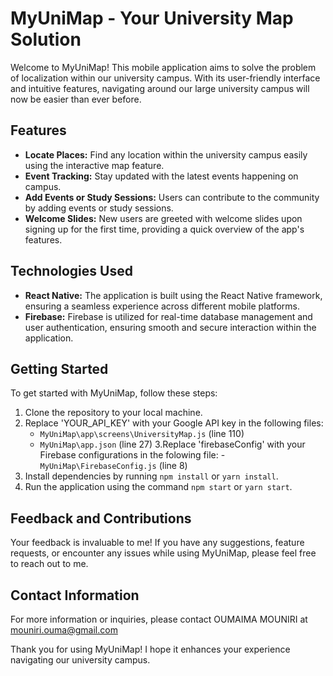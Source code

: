 # MyUniMap - Your University Map Solution

Welcome to MyUniMap! This mobile application aims to solve the problem of localization within our university campus. With its user-friendly interface and intuitive features, navigating around our large university campus will now be easier than ever before.

## Features

- **Locate Places:** Find any location within the university campus easily using the interactive map feature.
- **Event Tracking:** Stay updated with the latest events happening on campus.
- **Add Events or Study Sessions:** Users can contribute to the community by adding events or study sessions.
- **Welcome Slides:** New users are greeted with welcome slides upon signing up for the first time, providing a quick overview of the app's features.

## Technologies Used

- **React Native:** The application is built using the React Native framework, ensuring a seamless experience across different mobile platforms.
- **Firebase:** Firebase is utilized for real-time database management and user authentication, ensuring smooth and secure interaction within the application.

## Getting Started

To get started with MyUniMap, follow these steps:

1. Clone the repository to your local machine.
2. Replace 'YOUR_API_KEY' with your Google API key in the following files:
   - `MyUniMap\app\screens\UniversityMap.js` (line 110)
   - `MyUniMap\app.json` (line 27)
3.Replace 'firebaseConfig' with your Firebase configurations in the folowing file:
   -`MyUniMap\FirebaseConfig.js` (line 8)
3. Install dependencies by running `npm install` or `yarn install`.
4. Run the application using the command `npm start` or `yarn start`.

## Feedback and Contributions

Your feedback is invaluable to me! If you have any suggestions, feature requests, or encounter any issues while using MyUniMap, please feel free to reach out to me.

## Contact Information

For more information or inquiries, please contact OUMAIMA MOUNIRI at mouniri.ouma@gmail.com

Thank you for using MyUniMap! I hope it enhances your experience navigating our university campus.

